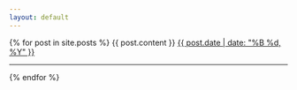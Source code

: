 ```yaml
---
layout: default
---
```


{% for post in site.posts %}
{{ post.content }}
<a href="{{ site.baseurl }}{{ post.url }}">{{ post.date | date: "%B %d, %Y" }}</a><hr />
{% endfor %}
